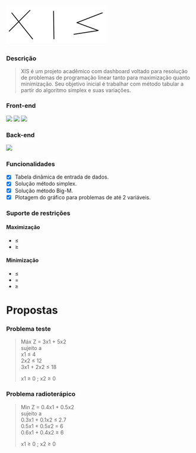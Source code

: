 # <img src="frontend/assets/img/logo.png">

### Descrição
> XIS é um projeto acadêmico com dashboard voltado para resolução de problemas de programação linear tanto para maximização quanto minimização. Seu objetivo inicial é trabalhar com método tabular a partir do algoritmo simplex e suas variações.

### Front-end
<img src="https://img.shields.io/badge/html5-%23E34F26.svg?style=for-the-badge&logo=html5&logoColor=white"> <img src="https://img.shields.io/badge/css3-%231572B6.svg?style=for-the-badge&logo=css3&logoColor=white"> <img src="https://img.shields.io/badge/javascript-%23323330.svg?style=for-the-badge&logo=javascript&logoColor=%23F7DF1E">

### Back-end
<img src="https://img.shields.io/static/v1?label=Javascript&message=modules&color=yellow&style=for-the-badge&logo=javascript"/>

### Funcionalidades
- [x] Tabela dinâmica de entrada de dados.
- [x] Solução método simplex.
- [x] Solução método Big-M.
- [x] Plotagem do gráfico para problemas de até 2 variáveis.

### Suporte de restrições
#### Maximização
- ≤
- ≥

#### Minimização
- ≤
- =
- ≥

# Propostas
### Problema teste
> Máx Z = 3x1 + 5x2  
> sujeito a  
> x1 ≤ 4  
> 2x2 ≤ 12  
> 3x1 + 2x2 ≤ 18
>   
> x1 ≥ 0 ; x2 ≥ 0

### Problema radioterápico
> Min Z = 0.4x1 + 0.5x2  
> sujeito a  
> 0.3x1 + 0.1x2 ≤ 2.7  
> 0.5x1 + 0.5x2 = 6  
> 0.6x1 + 0.4x2 ≥ 6  
>  
> x1 ≥ 0 ; x2 ≥ 0  
